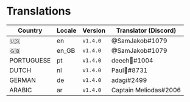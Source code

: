 # Translations

Country | Locale | Version | Translator (Discord)
---|---|---|---
🇺🇸 | en | `v1.4.0` | @SamJakob#1079
🇬🇧 | en_GB | `v1.4.0` | @SamJakob#1079
PORTUGUESE | pt | `v1.4.0` | deeeh👻#1004
DUTCH | nl | `v1.4.0` | Paul🐼#8731
GERMAN | de | `v1.4.0` | adagi#2499
ARABIC | ar |  `v1.4.0` | Captain Meliodas#2006

